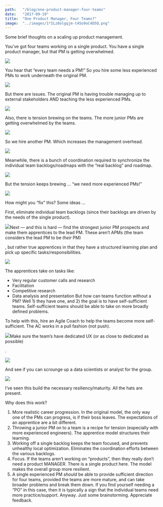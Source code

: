 ```yaml
---
path:	"/blog/one-product-manager-four-teams"
date:	"2017-09-19"
title:	"One Product Manager, Four Teams?"
image:	"../images/1*ILz8olgqjm-t4So9oC4D5Q.png"
---
```


Some brief thoughts on a scaling up product management.

You’ve got four teams working on a single product. You have a single product manager, but that PM is getting overwhelmed.

![](../images/1*ILz8olgqjm-t4So9oC4D5Q.png)

You hear that “every team needs a PM!” So you hire some less experienced PMs to work underneath the original PM.

![](../images/1*yC4ur3HPvnPkxxhwJXXNdA.png)

But there are issues. The original PM is having trouble managing up to external stakeholders AND teaching the less experienced PMs.

![](../images/1*QmmL0J3-Rp8-tp4dpHtVuA.png)

Also, there is tension brewing on the teams. The more junior PMs are getting overwhelmed by the teams.

![](../images/1*T1PsuoqtFfuAaNHFV40P8w.png)

So we hire another PM. Which increases the management overhead.

![](../images/1*B9islRGBK0sW1jeVQp_mwg.png)

Meanwhile, there is a bunch of coordination required to synchronize the individual team backlogs/roadmaps with the “real backlog” and roadmap.

![](../images/1*MKrXcngd3Ln6ClHQfmKz8Q.png)

But the tension keeps brewing … “we need more experienced PMs!”

![](../images/1*tNIA4lArZ-RpBJIBuR8Kyw.png)

How might you “fix” this? Some ideas …

First, eliminate individual team backlogs (since their backlogs are driven by the needs of the single product).

![](../images/1*9d-oHQ7KN0wl6uiq3002Ow.png)Next — and this is hard — find the strongest junior PM prospects and make them apprentices to the lead PM. These aren’t APMs (the team considers the lead PM to be *their* PM)

, but rather true apprentices in that they have a structured learning plan and pick up specific tasks/responsibilities.

![](../images/1*uVLKfYV_PQXhu7JwGr7syA.png)

The apprentices take on tasks like:

* Very regular customer calls and research
* Facilitation
* Competitive research
* Data analysis and presentation
But how can teams function without a PM? Well 1) they have one, and 2) the goal is to have self-sufficient teams. Self-sufficient teams should be able to take on more broadly defined problems.

To help with this, hire an Agile Coach to help the teams become more self-sufficient. The AC works in a pull fashion (not push).

![](../images/1*qZf_xa0UM65Xf04FA_HpxA.png)Make sure the team’s have dedicated UX (or as close to dedicated as possible)

.

![](../images/1*KBHwoR01EUikzveqUfveDQ.png)

And see if you can scrounge up a data scientists or analyst for the group.

![](../images/1*zOOIV68FELBmenRvuHtxMg.png)

I’ve seen this build the necessary resiliency/maturity. All the hats are present.

Why does this work?

1. More realistic career progression. In the original model, the only way one of the PMs can progress, is if their boss leaves. The expectations of an apprentice are a bit different.
2. Throwing a junior PM on to a team is a recipe for tension (especially with more experienced engineers). The apprentice model structures their learning.
3. Working off a single backlog keeps the team focused, and prevents unhealthy local optimization. Eliminates the coordination efforts between the various backlogs.
4. Focus. If the teams aren’t working on “products”, then they really don’t need a product MANAGER. There is a single product here. The model makes the overall group more resilient.
5. A single experienced PM *should* be able to provide sufficient direction for four teams, provided the teams are more mature, and can take broader problems and break them down. If you find yourself needing a “PO” in this case, then it is typically a sign that the individual teams need more practice/support.
Anyway. Just some brainstorming. Appreciate feedback.

